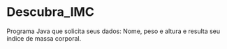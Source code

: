 # Descubra_IMC
 Programa Java que solicita seus dados: Nome, peso e altura e resulta seu índice de massa corporal.
